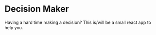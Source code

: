 # Decision Maker

Having a hard time making a decision? This is/will be a small react app to help you.